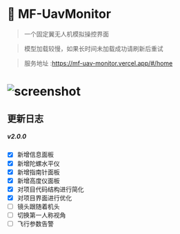 # 🍪 MF-UavMonitor

> 一个固定翼无人机模拟操控界面

> 模型加载较慢，如果长时间未加载成功请刷新后重试

> 服务地址 :https://mf-uav-monitor.vercel.app/#/home

<h1>
  <img src="https://github.com/fengtianxi001/MF-UavMonitor/blob/master/screenshots/screenshot01.png?raw=true" title="screenshot">
</h1>

## 更新日志

##### v2.0.0

- [x] 新增信息面板
- [x] 新增陀螺水平仪
- [x] 新增指南针面板
- [x] 新增高度仪面板
- [x] 对项目代码结构进行简化
- [x] 对项目界面进行优化
- [ ] 镜头跟随着机头
- [ ] 切换第一人称视角
- [ ] 飞行参数告警
